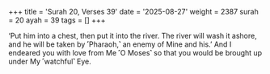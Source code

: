 +++
title = 'Surah 20, Verses 39'
date = '2025-08-27'
weight = 2387
surah = 20
ayah = 39
tags = []
+++

‘Put him into a chest, then put it into the river. The river will wash it ashore, and he will be taken by ˹Pharaoh,˺ an enemy of Mine and his.’ And I endeared you with love from Me ˹O Moses˺ so that you would be brought up under My ˹watchful˺ Eye.